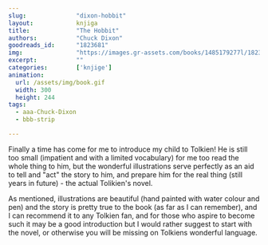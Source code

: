 ```yaml
---
slug:              "dixon-hobbit"
layout:            knjiga
title:             "The Hobbit"
authors:           "Chuck Dixon"
goodreads_id:      "1823681"
img:               "https://images.gr-assets.com/books/1485179277l/1823681.jpg"
excerpt:           ""
categories:        ['knjige']
animation:
  url: /assets/img/book.gif
  width: 300
  height: 244
tags:
  - aaa-Chuck-Dixon
  - bbb-strip

---
```


Finally a time has come for me to introduce my child to Tolkien! He is still too small (impatient and with a limited 
vocabulary) for me too read the whole thing to him, but the wonderful illustrations serve perfectly as an aid to tell 
and "act" the story to him, and prepare him for the real thing (still years in future) - the actual Tolikien's novel.

As mentioned, illustrations are beautiful (hand painted with water colour and pen) and the story is pretty true to the 
book (as far as I can remember), and I can recommend it to any Tolkien fan, and for those who aspire to become such it 
may be a good introduction but I would rather suggest to start with the novel, or otherwise you will be missing on 
Tolkiens wonderful language.